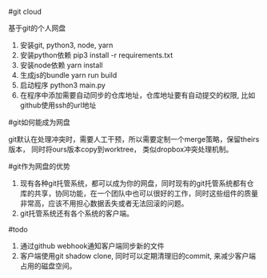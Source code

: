 #git cloud

基于git的个人网盘

1. 安装git, python3, node, yarn
2. 安装python依赖 pip3 install -r requirements.txt
3. 安装node依赖 yarn install
4. 生成js的bundle yarn run build
5. 启动程序 python3 main.py
6. 在程序中添加需要自动同步的仓库地址，仓库地址要有自动提交的权限, 比如github使用ssh的url地址

#git如何能成为网盘

git默认在处理冲突时，需要人工干预，所以需要定制一个merge策略，保留theirs版本， 同时将ours版本copy到worktree， 类似dropbox冲突处理机制。

#git作为网盘的优势

1. 现有各种git托管系统，都可以成为你的网盘，同时现有的git托管系统都有仓库的共享，协同功能，在一个团队中也可以很好的工作，同时这些组件的质量非常高，应该不用担心数据丢失或者无法回滚的问题。
2. git托管系统还有各个系统的客户端。

#todo

1. 通过github webhook通知客户端同步新的文件
2. 客户端使用git shadow clone, 同时可以定期清理旧的commit, 来减少客户端占用的磁盘空间。
